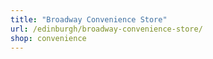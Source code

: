 ```yaml
---
title: "Broadway Convenience Store"
url: /edinburgh/broadway-convenience-store/
shop: convenience
---
```

